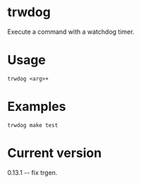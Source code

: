# trwdog

Execute a command with a watchdog timer.

# Usage

    trwdog <arg>+

# Examples

    trwdog make test

# Current version

0.13.1 -- fix trgen.
